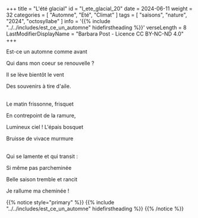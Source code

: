 +++
title = "L'été glacial"
id = "l_ete_glacial_20"
date = 2024-06-11
weight = 32
categories = [ "Automne", "Eté", "Climat" ]
tags = [ "saisons", "nature", "2024", "octosyllabe" ]
info = '{{% include "../../includes/est_ce_un_automne" hidefirstheading %}}'
verseLength = 8
LastModifierDisplayName = "Barbara Post - Licence CC BY-NC-ND 4.0"
+++

Est-ce un automne comme avant

Qui dans mon coeur se renouvelle ?

Il se lève bientôt le vent

Des souvenirs à tire d'aile.

 \
Le matin frissonne, frisquet

En contrepoint de la ramure,

Lumineux ciel ! L'épais bosquet

Bruisse de vivace murmure

 \
Qui se lamente et qui transit :

Si même pas parcheminée

Belle saison tremble et rancit

Je rallume ma cheminée !

{{% notice style="primary" %}}
{{% include "../../includes/est_ce_un_automne" hidefirstheading %}}
{{% /notice %}}
